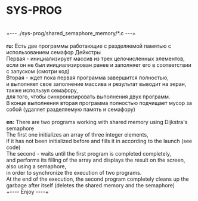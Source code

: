 # SYS-PROG
<br>+--- ./sys-prog/shared\_semaphore\_memory/\*.c ---+<br>
<br>
<b>ru:</b> Есть две программы работающие с разделяемой памятью с использованием семафор Дейкстры<br>
Первая - инициализирует массив из трех целочисленных элементов,<br>
если он не был инициализирован ранее и заполняет его в соответствии с запуском (смотри код)<br>
Вторая - ждет пока первая программа завершится полностью,<br>
и выполняет свое заполнение массива и результат выводит на экран, также используя семафору,<br>
для того, чтобы синхронизировать выполнения двух программ.<br>
В конце выполнения вторая программа полностью подчищает мусор за собой (удаляет разделяемую память и семафору)<br>
<br>
<b>en:</b> There are two programs working with shared memory using Dijkstra's semaphore<br>
The first one initializes an array of three integer elements,<br>
if it has not been initialized before and fills it in according to the launch (see code)<br>
The second - waits until the first program is completed completely,<br>
and performs its filling of the array and displays the result on the screen, also using a semaphore,<br>
in order to synchronize the execution of two programs.<br>
At the end of the execution, the second program completely cleans up the garbage after itself (deletes the shared memory and the semaphore)<bt>
<br>
+---- Enjoy ----+
